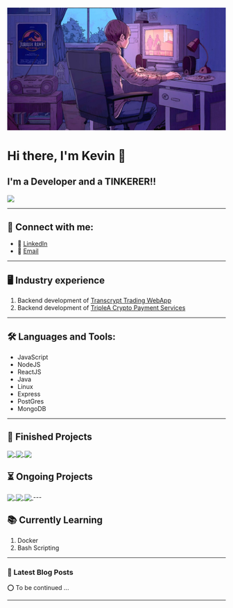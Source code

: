 ![](https://github.com/kevin-otter-liu/kevin-otter-liu/blob/main/assets/images/banner.jpg)

# Hi there, I'm Kevin 👋 



## I'm a Developer and a TINKERER!!

<a href="https://github.com/kevin-otter-liu/kevin-otter-liu">
    <img align="center" src="https://github-readme-stats.vercel.app/api?username=kevin-otter-liu&show_icons=true&hide_border=true&count_private=true&theme=tokyonight">
</a>

---

## 👋 Connect with me:
- 🤝 [LinkedIn](https://www.linkedin.com/in/kevin-liu-kai-big-otter-codes)
- 📧 [Email](kevinliudevelopes@gmail.com)

---
## 🖥️ Industry experience
1. Backend development of [Transcrypt Trading WebApp](https://transcryptglobal.com/home)
2. Backend development of [TripleA Crypto Payment Services](https://dashboard.triple-a.io/login)
---

## 🛠️ Languages and Tools:
- JavaScript
- NodeJS
- ReactJS
- Java
- Linux
- Express
- PostGres
- MongoDB

---

## 👏 Finished Projects
<a href="https://github.com/kevin-otter-liu/SSAD_Project">
    <img align="center" src="https://github-readme-stats.vercel.app/api/pin/?username=kevin-otter-liu&repo=SSAD_Project&theme=tokyonight">
</a>
<a href="https://github.com/kevin-otter-liu/Cz1015-DSAI">
    <img align="center" src="https://github-readme-stats.vercel.app/api/pin/?username=kevin-otter-liu&repo=cz1015-DSAI&theme=tokyonight">
</a>
<a href="https://github.com/kevin-otter-liu/PERN-Login">
    <img align="center" src="https://github-readme-stats.vercel.app/api/pin/?username=kevin-otter-liu&repo=PERN-Login&theme=tokyonight">
</a>

## ⏳ Ongoing Projects
<a href="https://github.com/kevin-otter-liu/SSAD_Project">
    <img align="center" src="https://github-readme-stats.vercel.app/api/pin/?username=kevin-otter-liu&repo=CZ3002-Project&theme=tokyonight">
</a>
<a href="https://github.com/kevin-otter-liu/WAGMI">
    <img align="center" src="https://github-readme-stats.vercel.app/api/pin/?username=kevin-otter-liu&repo=WAGMI&theme=tokyonight">
</a>
<a href="https://github.com/kevin-otter-liu/wagmiORngmiPredictor">
    <img align="center" src="https://github-readme-stats.vercel.app/api/pin/?username=kevin-otter-liu&repo=wagmiORngmiPredictor&theme=tokyonight">
</a>
---

## 📚 Currently Learning
1. Docker
2. Bash Scripting
---

### 📕 Latest Blog Posts
⭕ To be continued ...
<!-- BLOG-POST-LIST:START -->
<!-- BLOG-POST-LIST:END -->


---
